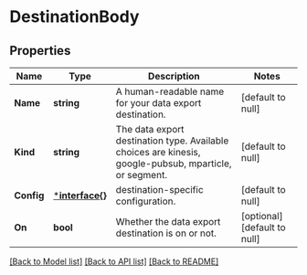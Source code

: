 # DestinationBody

## Properties
Name | Type | Description | Notes
------------ | ------------- | ------------- | -------------
**Name** | **string** | A human-readable name for your data export destination. | [default to null]
**Kind** | **string** | The data export destination type. Available choices are kinesis, google-pubsub, mparticle, or segment. | [default to null]
**Config** | [***interface{}**](interface{}.md) | destination-specific configuration. | [default to null]
**On** | **bool** | Whether the data export destination is on or not. | [optional] [default to null]

[[Back to Model list]](../README.md#documentation-for-models) [[Back to API list]](../README.md#documentation-for-api-endpoints) [[Back to README]](../README.md)


